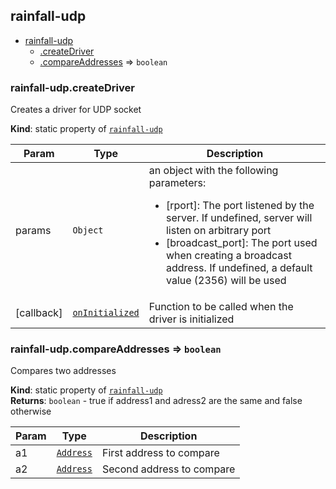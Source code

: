 <a name="module_rainfall-udp"></a>

## rainfall-udp

* [rainfall-udp](#module_rainfall-udp)
    * [.createDriver](#module_rainfall-udp.createDriver)
    * [.compareAddresses](#module_rainfall-udp.compareAddresses) ⇒ <code>boolean</code>

<a name="module_rainfall-udp.createDriver"></a>

### rainfall-udp.createDriver
Creates a driver for UDP socket

**Kind**: static property of <code>[rainfall-udp](#module_rainfall-udp)</code>  

| Param | Type | Description |
| --- | --- | --- |
| params | <code>Object</code> | an object with the following parameters:<br />     <ul>         <li>[rport]: The port listened by the server. If undefined, server will listen on             arbitrary port         <li>[broadcast_port]: The port used when creating a broadcast address. If undefined,             a default value (2356) will be used     </ul> |
| [callback] | <code>[onInitialized](#Driver..onInitialized)</code> | Function to be called when the driver is initialized |

<a name="module_rainfall-udp.compareAddresses"></a>

### rainfall-udp.compareAddresses ⇒ <code>boolean</code>
Compares two addresses

**Kind**: static property of <code>[rainfall-udp](#module_rainfall-udp)</code>  
**Returns**: <code>boolean</code> - true if address1 and adress2 are the same and false otherwise  

| Param | Type | Description |
| --- | --- | --- |
| a1 | <code>[Address](#Driver..Address)</code> | First address to compare |
| a2 | <code>[Address](#Driver..Address)</code> | Second address to compare |

